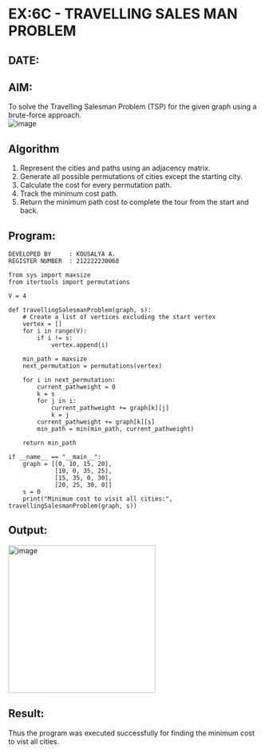 # EX:6C - TRAVELLING SALES MAN PROBLEM  
## DATE:   
## AIM: 
To solve the Travelling Salesman Problem (TSP) for the given graph using a brute-force approach.  
![image](https://github.com/user-attachments/assets/653921a4-3d7b-4691-9b41-735e80f7af0b)

## Algorithm  
1. Represent the cities and paths using an adjacency matrix.  
2. Generate all possible permutations of cities except the starting city.  
3. Calculate the cost for every permutation path.  
4. Track the minimum cost path.  
5. Return the minimum path cost to complete the tour from the start and back.  

## Program:
```
DEVELOPED BY     : KOUSALYA A.
REGISTER NUMBER  : 212222230068

from sys import maxsize
from itertools import permutations

V = 4

def travellingSalesmanProblem(graph, s):
    # Create a list of vertices excluding the start vertex
    vertex = []
    for i in range(V):
        if i != s:
            vertex.append(i)

    min_path = maxsize
    next_permutation = permutations(vertex)

    for i in next_permutation:
        current_pathweight = 0
        k = s
        for j in i:
            current_pathweight += graph[k][j]
            k = j
        current_pathweight += graph[k][s]
        min_path = min(min_path, current_pathweight)

    return min_path

if __name__ == "__main__":
    graph = [[0, 10, 15, 20],
             [10, 0, 35, 25],
             [15, 35, 0, 30],
             [20, 25, 30, 0]]
    s = 0
    print("Minimum cost to visit all cities:", travellingSalesmanProblem(graph, s))
```
## Output:
<img width="295" alt="image" src="https://github.com/user-attachments/assets/77a94fe2-1abd-4f5c-85d4-83de5d9a197a" />

## Result:
Thus the program was executed successfully for finding the minimum cost to vist all cities.
